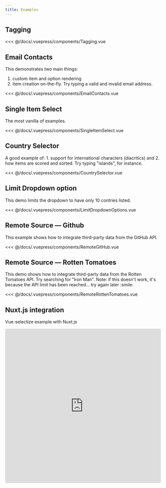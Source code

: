 ```yaml
---
title: Examples
---
```


## Tagging

<tagging/>

<<< @/docs/.vuepress/components/Tagging.vue

## Email Contacts

<email-contacts/>

This demonstrates two main things:
1. custom item and option rendering
2. item creation on-the-fly. Try typing a valid and invalid email address.

<<< @/docs/.vuepress/components/EmailContacts.vue

## Single Item Select

<single-item-select/>
The most vanilla of examples. 

<<< @/docs/.vuepress/components/SingleItemSelect.vue

## Country Selector
<country-selector/>
A good example of:
1. support for international characters (diacritics) and
2. how items are scored and sorted. Try typing "islands", for instance.

<<< @/docs/.vuepress/components/CountrySelector.vue

## Limit Dropdown option
<limit-dropdown-options/>
This demo limits the dropdown to have only 10 contries listed.

<<< @/docs/.vuepress/components/LimitDropdownOptions.vue

## Remote Source — Github
<remote-git-hub/>
This example shows how to integrate third-party data from the GitHub API.

<<< @/docs/.vuepress/components/RemoteGitHub.vue

## Remote Source — Rotten Tomatoes
<RemoteRottenTomatoes/>
This demo shows how to integrate third-party
data from the Rotten Tomatoes API. Try searching for "Iron Man".
Note: if this doesn't work, it's because the API limit has been reached...
try again later :smile:

<<< @/docs/.vuepress/components/RemoteRottenTomatoes.vue

## Nuxt.js integration

Vue-selectize example with Nuxt.js

<iframe src="https://codesandbox.io/embed/github/isneezy/vue-selectize/tree/docs%2Fnuxt-js-example/examples/nuxjs?fontsize=14&hidenavigation=1&theme=dark&view=editor" style="width:100%; height:500px; border:0; border-radius: 4px; overflow:hidden;" title="isneezy/vue-selectize: nuxjs" allow="accelerometer; ambient-light-sensor; camera; encrypted-media; geolocation; gyroscope; hid; microphone; midi; payment; usb; vr; xr-spatial-tracking" sandbox="allow-forms allow-modals allow-popups allow-presentation allow-same-origin allow-scripts"></iframe>

<style lang='scss'>
@import('https://cdn.jsdelivr.net/npm/selectize@0.12.6/dist/css/selectize.default.css')
<style/>
